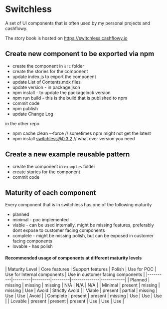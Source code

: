 # Switchless

A set of UI components that is often used by my personal projects and cashflowy.

The story book is hosted on https://switchless.cashflowy.io

## Create new component to be exported via npm

- create the component in `src` folder
- create the stories for the component
- update index.js to export the component
- update List of Contents.mdx files
- update version - in package.json
- npm install - to update the packagelock version
- npm run build - this is the build that is published to npm
- commit code
- npm publish
- update Change Log

in the other repo

- npm cache clean --force // sometimes npm might not get the latest
- npm install switchless@0.3.2 // what ever version you need

## Create a new example reusable pattern
- create the component in `examples` folder  
- create stories for the component
- commit code


## Maturity of each component

Every component that is in switchless has one of the following maturity
- planned
- minimal - poc implemented
- viable - can be used internally, might be missing features, preferably dont expose to customer facing components
- complete - might be missing polish, but can be exposed in customer facing components
- lovable - has polish

#### Recommended usage of components at different maturity levels
| Maturity Level | Core features | Support features | Polish | Use for POC | Use for Internal components | Use in customer facing components |
|----------|---------|---------|---------|--------------|------------|
| Planned  | missing | missing | missing | N/A | N/A | N/A |
| Minimal  | present | missing | missing | Use | Avoid | Strictly Avoid |
| Viable   | present | partial | missing | Use | Use | Avoid |
| Complete | present | present | missing | Use | Use | Use |
| Lovable  | present | present | present | Use | Use | Use |

